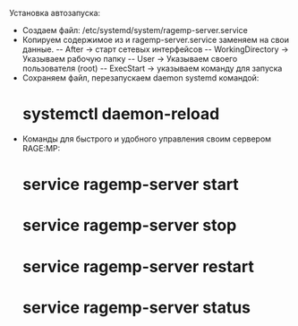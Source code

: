 Установка автозапуска:
- Создаем файл: /etc/systemd/system/ragemp-server.service
- Копируем содержимое из и ragemp-server.service заменяем на свои данные.
-- After -> старт сетевых интерфейсов
-- WorkingDirectory -> Указываем рабочую папку
-- User -> Указываем своего пользователя (root)
-- ExecStart -> указываем команду для запуска
- Сохраняем файл, перезапускаем daemon systemd командой:
  # systemctl daemon-reload
- Команды для быстрого и удобного управления своим сервером RAGE:MP:
  # service ragemp-server start
  # service ragemp-server stop
  # service ragemp-server restart
  # service ragemp-server status





